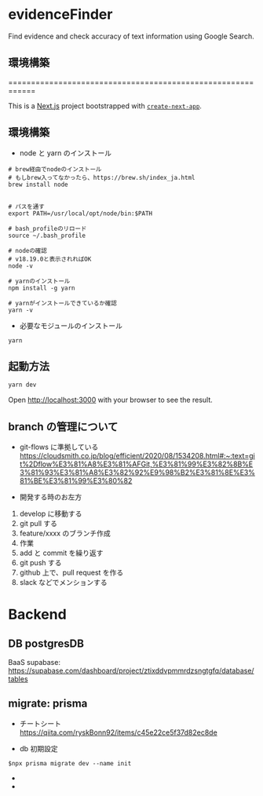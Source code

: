# evidenceFinder
Find evidence and check accuracy of text information using Google Search.


## 環境構築




============================================================

This is a [Next.js](https://nextjs.org/) project bootstrapped with [`create-next-app`](https://github.com/vercel/next.js/tree/canary/packages/create-next-app).

## 環境構築

- node と yarn のインストール

```
# brew経由でnodeのインストール
# もしbrew入ってなかったら、https://brew.sh/index_ja.html
brew install node


# パスを通す
export PATH=/usr/local/opt/node/bin:$PATH

# bash_profileのリロード
source ~/.bash_profile

# nodeの確認
# v18.19.0と表示されればOK
node -v

# yarnのインストール
npm install -g yarn

# yarnがインストールできているか確認
yarn -v

```

- 必要なモジュールのインストール

```
yarn
```

## 起動方法

```bash
yarn dev
```

Open [http://localhost:3000](http://localhost:3000) with your browser to see the result.

## branch の管理について

- git-flows に準拠している
  https://cloudsmith.co.jp/blog/efficient/2020/08/1534208.html#:~:text=git%2Dflow%E3%81%A8%E3%81%AFGit,%E3%81%99%E3%82%8B%E3%81%93%E3%81%A8%E3%82%92%E9%98%B2%E3%81%8E%E3%81%BE%E3%81%99%E3%80%82

- 開発する時のお左方

1. develop に移動する
1. git pull する
1. feature/xxxx のブランチ作成
1. 作業
1. add と commit を繰り返す
1. git push する
1. github 上で、pull request を作る
1. slack などでメンションする

# Backend

## DB postgresDB

BaaS supabase: https://supabase.com/dashboard/project/ztixddvpmmrdzsngtgfq/database/tables

## migrate: prisma

- チートシート
  https://qiita.com/ryskBonn92/items/c45e22ce5f37d82ec8de

- db 初期設定

```
$npx prisma migrate dev --name init
```

-
-
